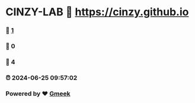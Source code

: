 # CINZY-LAB :link: https://cinzy.github.io 
### :page_facing_up: [1](https://cinzy.github.io/tag.html) 
### :speech_balloon: 0 
### :hibiscus: 4 
### :alarm_clock: 2024-06-25 09:57:02 
### Powered by :heart: [Gmeek](https://github.com/Meekdai/Gmeek)
